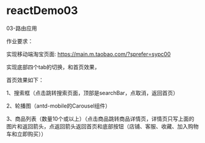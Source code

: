 # reactDemo03
03-路由应用

作业要求：

实现移动端淘宝页面:  https://main.m.taobao.com/?sprefer=sypc00

实现底部四个tab的切换，和首页效果，

首页效果如下：

1、搜索框（点击跳转搜索页面，顶部是searchBar，点取消，返回首页）

2、轮播图（antd-mobile的Carousel组件）

3、商品列表（数量10个或以上）（点击商品跳转商品详情页，详情页只写上面的图片和返回箭头，点返回箭头返回首页和底部按钮（店铺、客服、收藏、加入购物车和立即购买））
